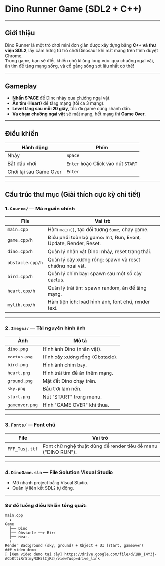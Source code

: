 #  Dino Runner Game (SDL2 + C++)

---

##  Giới thiệu

Dino Runner là một trò chơi mini đơn giản được xây dựng bằng **C++ và thư viện SDL2**, lấy cảm hứng từ trò chơi Dinosaur khi mất mạng trên trình duyệt Chrome.  
Trong game, bạn sẽ điều khiển chú khủng long vượt qua chướng ngại vật, ăn tim để tăng mạng sống, và cố gắng sống sót lâu nhất có thể!

---

##  Gameplay

- **Nhấn SPACE** để Dino nhảy qua chướng ngại vật.
- **Ăn tim (Heart)** để tăng mạng (tối đa 3 mạng).
- **Level tăng sau mỗi 20 giây**, tốc độ game cũng nhanh dần.
- **Va chạm chướng ngại vật** sẽ mất mạng, hết mạng thì **Game Over**.

---

##  Điều khiển

| Hành động             | Phím |
|------------------------|------|
| Nhảy                  | `Space` |
| Bắt đầu chơi          | `Enter` hoặc Click vào nút `START` |
| Chơi lại sau Game Over | `Enter` |

---

##  Cấu trúc thư mục (Giải thích cực kỳ chi tiết)

###  1. `Source/` — **Mã nguồn chính**

| File                 | Vai trò |
|----------------------|---------|
| `main.cpp`           | Hàm `main()`, tạo đối tượng `Game`, chạy game. |
| `game.cpp/h`         | Điều phối toàn bộ game: Init, Run, Event, Update, Render, Reset. |
| `dino.cpp/h`         | Quản lý nhân vật Dino: nhảy, reset trạng thái. |
| `obstacle.cpp/h`     | Quản lý cây xương rồng: spawn và reset chướng ngại vật. |
| `bird.cpp/h`         | Quản lý chim bay: spawn sau một số cây cactus. |
| `heart.cpp/h`        | Quản lý trái tim: spawn random, ăn để tăng mạng. |
| `mylib.cpp/h`        | Hàm tiện ích: load hình ảnh, font chữ, render text. |

---

###  2. `Images/` — **Tài nguyên hình ảnh**

| Ảnh            | Mô tả |
|-----------------|------|
| `dino.png`      | Hình ảnh Dino (nhân vật). |
| `cactus.png`    | Hình cây xương rồng (Obstacle). |
| `bird.png`      | Hình ảnh chim bay. |
| `heart.png`     | Hình trái tim để ăn thêm mạng. |
| `ground.png`    | Mặt đất Dino chạy trên. |
| `sky.png`       | Bầu trời làm nền. |
| `start.png`     | Nút "START" trong menu. |
| `gameover.png`  | Hình "GAME OVER" khi thua. |

---

###  3. `Fonts/` — **Font chữ**

| File            | Vai trò |
|-----------------|---------|
| `FFF_Tusj.ttf`  | Font chữ nghệ thuật dùng để render tiêu đề menu ("DINO RUN"). |

---

###  4. `DinoGame.sln` — **File Solution Visual Studio**

- Mở nhanh project bằng Visual Studio.
- Quản lý liên kết SDL2 tự động.

---

###  Sơ đồ luồng điều khiển tổng quát:

```plaintext
main.cpp
  ↓
Game
  ├── Dino
  ├── Obstacle ──> Bird
  ├── Heart
  ↓
Render Background (sky, ground) + Object + UI (start, gameover)
### video demo
🔗 [Xem video demo tại đây] https://drive.google.com/file/d/1NK_I4Y3j-ACb8ttiRr5tmyN3H5lIjR34/view?usp=drive_link


